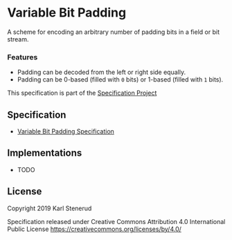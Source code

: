 Variable Bit Padding
====================

A scheme for encoding an arbitrary number of padding bits in a field or bit stream.


### Features

* Padding can be decoded from the left or right side equally.
* Padding can be 0-based (filled with `0` bits) or 1-based (filled with `1` bits).

This specification is part of the [Specification Project](https://github.com/kstenerud/specifications)



Specification
-------------

* [Variable Bit Padding Specification](variable-bit-padding-specification.md)



Implementations
---------------

* TODO



License
-------

Copyright 2019 Karl Stenerud

Specification released under Creative Commons Attribution 4.0 International Public License https://creativecommons.org/licenses/by/4.0/
